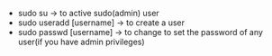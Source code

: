 <ul>
    <li>sudo su → to active sudo(admin) user</li>
    <li>sudo useradd [username] → to create a user</li>
    <li>sudo passwd [username] → to change to set the password of any user(if you have admin privileges)</li>
</ul>
